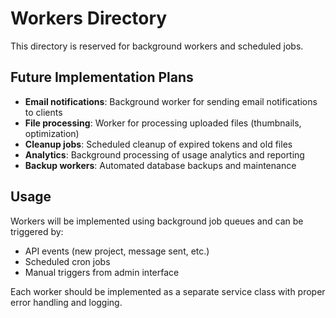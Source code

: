 # Workers Directory

This directory is reserved for background workers and scheduled jobs.

## Future Implementation Plans

- **Email notifications**: Background worker for sending email notifications to clients
- **File processing**: Worker for processing uploaded files (thumbnails, optimization)
- **Cleanup jobs**: Scheduled cleanup of expired tokens and old files
- **Analytics**: Background processing of usage analytics and reporting
- **Backup workers**: Automated database backups and maintenance

## Usage

Workers will be implemented using background job queues and can be triggered by:
- API events (new project, message sent, etc.)
- Scheduled cron jobs
- Manual triggers from admin interface

Each worker should be implemented as a separate service class with proper error handling and logging.
